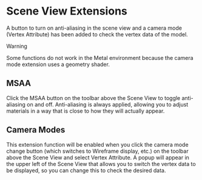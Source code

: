 ﻿# Scene View Extensions

A button to turn on anti-aliasing in the scene view and a camera mode (Vertex Attribute) has been added to check the vertex data of the model.

> [!WARNING]
> Some functions do not work in the Metal environment because the camera mode extension uses a geometry shader.

## MSAA

Click the MSAA button on the toolbar above the Scene View to toggle anti-aliasing on and off. Anti-aliasing is always applied, allowing you to adjust materials in a way that is close to how they will actually appear.

## Camera Modes

This extension function will be enabled when you click the camera mode change button (which switches to Wireframe display, etc.) on the toolbar above the Scene View and select Vertex Attribute. A popup will appear in the upper left of the Scene View that allows you to switch the vertex data to be displayed, so you can change this to check the desired data.

